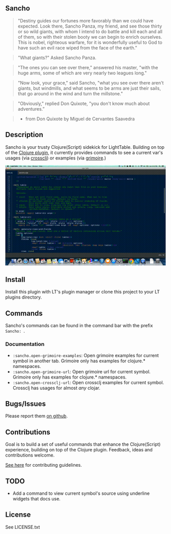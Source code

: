 ## Sancho

> "Destiny guides our fortunes more favorably than we could have expected. Look there, Sancho Panza, my friend, and see those thirty or so wild giants, with whom I intend to do battle and kill each and all of them, so with their stolen booty we can begin to enrich ourselves. This is nobel, righteous warfare, for it is wonderfully useful to God to have such an evil race wiped from the face of the earth."

> "What giants?" Asked Sancho Panza.

> "The ones you can see over there," answered his master, "with the huge arms, some of which are very nearly two leagues long."

> "Now look, your grace," said Sancho, "what you see over there aren't giants, but windmills, and what seems to be arms are just their sails, that go around in the wind and turn the millstone."

> "Obviously," replied Don Quixote, "you don't know much about adventures.”

> * from Don Quixote by Miguel de Cervantes Saavedra

## Description

Sancho is your trusty Clojure(Script) sidekick for LightTable. Building on top of the [Clojure plugin](https://github.com/LightTable/Clojure), it currently provides commands to see a current var's usages (via [crossclj](http://crossclj.info/)) or examples (via [grimoire](http://grimoire.arrdem.com/).)

![Usage Example](example.gif)

## Install

Install this plugin with LT's plugin manager or clone this project to your LT
plugins directory.

## Commands

Sancho's commands can be found in the command bar with the prefix `Sancho: `.

### Documentation

* `:sancho.open-grimoire-examples`: Open grimoire examples for current symbol in another tab. Grimoire only has examples for clojure.* namespaces.
* `:sancho.open-grimoire-url`: Open grimoire url for current symbol. Grimoire only has examples for clojure.* namespaces.
* `:sancho.open-crossclj-url`: Open crossclj examples for current symbol. Crossclj has usages for almost _any_ clojar.

## Bugs/Issues

Please report them [on github](http://github.com/cldwalker/Sancho/issues).

## Contributions

Goal is to build a set of useful commands that enhance the Clojure(Script) experience, building on top of the Clojure plugin. Feedback, ideas and contributions welcome.

[See here](http://tagaholic.me/contributing.html) for contributing guidelines.

## TODO
* Add a command to view current symbol's source using underline widgets that docs use.

## License
See LICENSE.txt
